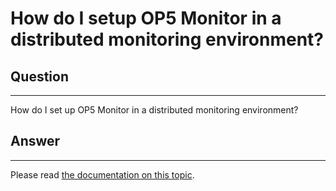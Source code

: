 # How do I setup OP5 Monitor in a distributed monitoring environment?

## Question

* * * * *

How do I set up OP5 Monitor in a distributed monitoring environment?

## Answer

* * * * *

Please read [the documentation on this topic](https://kb.op5.com/display/DOC/Distributed+Monitoring).
